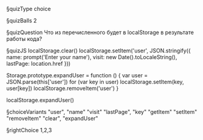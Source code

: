 §quizType
choice

§quizBalls
2

§quizQuestion
Что из перечисленного будет в localStorage в результате работы кода?



§quizJS
localStorage.clear()
localStorage.setItem('user', JSON.stringify({
  name: prompt('Enter your name'),
  visit: new Date().toLocaleString(),
  lastPage: location.href
}))

Storage.prototype.expandUser = function () {
  var user = JSON.parse(this['user'])
  for (var key in user) localStorage.setItem(key, user[key])
  localStorage.removeItem('user')
}

localStorage.expandUser()



§choiceVariants
"user",
"name"
"visit"
"lastPage",
"key"
"getItem"
"setItem"
"removeItem"
"clear",
"expandUser"

§rightChoice
1,2,3
